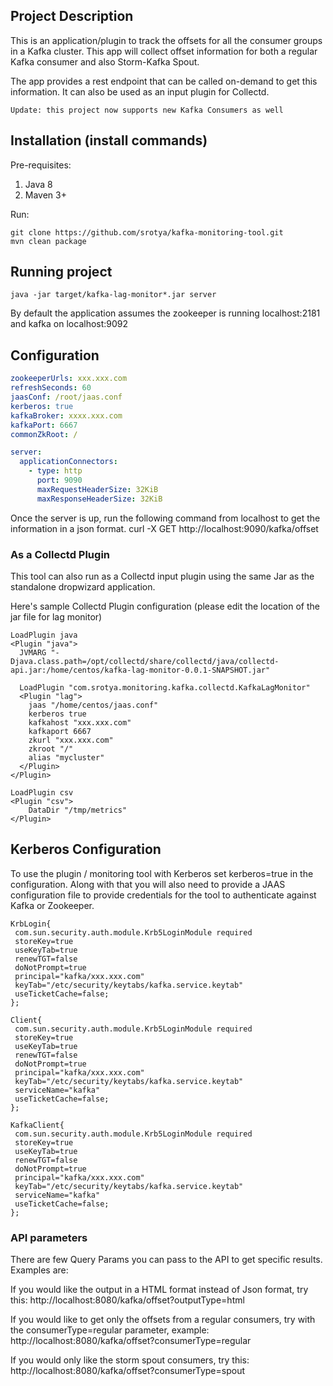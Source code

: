 ## Project Description
This is an application/plugin to track the offsets for all the consumer groups in a Kafka cluster. This app will collect offset information for both a regular Kafka consumer and also Storm-Kafka Spout. 

The app provides a rest endpoint that can be called on-demand to get this information. It can also be used as an input plugin for Collectd.

```Update: this project now supports new Kafka Consumers as well``` 

## Installation (install commands)

Pre-requisites:

1. Java 8
2. Maven 3+ 

Run:
```
git clone https://github.com/srotya/kafka-monitoring-tool.git
mvn clean package
``` 

## Running project
```java -jar target/kafka-lag-monitor*.jar server```

By default the application assumes the zookeeper is running localhost:2181 and kafka on localhost:9092 

## Configuration 

```yaml
zookeeperUrls: xxx.xxx.com
refreshSeconds: 60
jaasConf: /root/jaas.conf
kerberos: true
kafkaBroker: xxxx.xxx.com
kafkaPort: 6667
commonZkRoot: /

server:
  applicationConnectors:
    - type: http
      port: 9090
      maxRequestHeaderSize: 32KiB
      maxResponseHeaderSize: 32KiB
```

Once the server is up, run the following command from localhost to get the information in a json format.
curl -X GET http://localhost:9090/kafka/offset

### As a Collectd Plugin

This tool can also run as a Collectd input plugin using the same Jar as the standalone dropwizard application. 

Here's sample Collectd Plugin configuration (please edit the location of the jar file for lag monitor)

```
LoadPlugin java
<Plugin "java">
  JVMARG "-Djava.class.path=/opt/collectd/share/collectd/java/collectd-api.jar:/home/centos/kafka-lag-monitor-0.0.1-SNAPSHOT.jar"
   
  LoadPlugin "com.srotya.monitoring.kafka.collectd.KafkaLagMonitor"
  <Plugin "lag">
	jaas "/home/centos/jaas.conf"
	kerberos true
	kafkahost "xxx.xxx.com"
	kafkaport 6667
	zkurl "xxx.xxx.com"
	zkroot "/"
	alias "mycluster"
  </Plugin>
</Plugin>

LoadPlugin csv
<Plugin "csv">
	DataDir "/tmp/metrics"
</Plugin>
```

## Kerberos Configuration

To use the plugin / monitoring tool with Kerberos set kerberos=true in the configuration. Along with that you will also need to provide a JAAS configuration file to provide credentials for the tool to authenticate against Kafka or Zookeeper.


```
KrbLogin{
 com.sun.security.auth.module.Krb5LoginModule required 
 storeKey=true
 useKeyTab=true
 renewTGT=false
 doNotPrompt=true
 principal="kafka/xxx.xxx.com"
 keyTab="/etc/security/keytabs/kafka.service.keytab"
 useTicketCache=false;
};

Client{
 com.sun.security.auth.module.Krb5LoginModule required 
 storeKey=true
 useKeyTab=true
 renewTGT=false
 doNotPrompt=true
 principal="kafka/xxx.xxx.com"
 keyTab="/etc/security/keytabs/kafka.service.keytab"
 serviceName="kafka"
 useTicketCache=false;
};

KafkaClient{
 com.sun.security.auth.module.Krb5LoginModule required
 storeKey=true
 useKeyTab=true
 renewTGT=false
 doNotPrompt=true
 principal="kafka/xxx.xxx.com"
 keyTab="/etc/security/keytabs/kafka.service.keytab"
 serviceName="kafka"
 useTicketCache=false;
};
```

### API parameters
There are few Query Params you can pass to the API to get specific results. Examples are:

If you would like the output in a HTML format instead of Json format, try this:
http://localhost:8080/kafka/offset?outputType=html

If you would like to get only the offsets from a regular consumers, try with the consumerType=regular parameter, example:
http://localhost:8080/kafka/offset?consumerType=regular

If you would only like the storm spout consumers, try this:
http://localhost:8080/kafka/offset?consumerType=spout